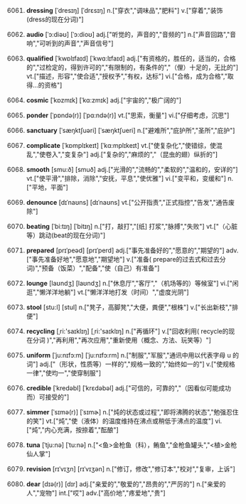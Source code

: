 6061. **dressing**
[ˈdresɪŋ]  [ˈdrɛsɪŋ]
n.["穿衣","调味品","肥料"]  v.["穿着","装饰(dress的现在分词)"]  

6062. **audio**
[ˈɔ:diəʊ]  [ˈɔ:dioʊ]
adj.["听觉的，声音的","音频的"]  n.["声音回路","音响","可听到的声音","声音信号"]  

6063. **qualified**
[ˈkwɒlɪfaɪd]  [ˈkwɑ:lɪfaɪd]
adj.["有资格的，胜任的，适当的，合格的","过检定的，得到许可的","有限制的，有条件的","（俚）十足的，无比的"]  vt.["描述，形容","使合适","授权予","有权，达标"]  vi.["合格，成为合格","取得…的资格"]  

6064. **cosmic**
[ˈkɒzmɪk]  [ˈkɑ:zmɪk]
adj.["宇宙的","极广阔的"]  

6065. **ponder**
[ˈpɒndə(r)]  [ˈpɑ:ndə(r)]
vt.["思索，衡量"]  vi.["仔细考虑，沉思"]  

6066. **sanctuary**
[ˈsæŋktʃuəri]  [ˈsæŋktʃueri]
n.["避难所","庇护所","圣所","庇护"]  

6067. **complicate**
[ˈkɒmplɪkeɪt]  [ˈkɑ:mplɪkeɪt]
vt.["使复杂化","使错综，使混乱","使卷入","变复杂"]  adj.["复杂的","麻烦的","（昆虫的翅）纵折的"]  

6068. **smooth**
[smu:ð]  [smuð]
adj.["光滑的","流畅的","柔软的","温和的，安详的"]  vt.["使平滑","排除，消除","安抚，平息","使优雅"]  vi.["变平和，变缓和"]  n.["平地，平面"]  

6069. **denounce**
[dɪˈnaʊns]  [dɪˈnaʊns]
vt.["公开指责","正式指控","告发","通告废除"]  

6070. **beating**
[ˈbi:tɪŋ]  [ˈbitɪŋ]
n.["打，敲打","[纸] 打浆","脉搏","失败"]  vt.["（心脏等）跳动(beat的现在分词)"]  

6071. **prepared**
[prɪˈpeəd]  [prɪˈperd]
adj.["事先准备好的","愿意的","期望的"]  adv.["事先准备好地","愿意地","期望地"]  v.["准备( prepare的过去式和过去分词)","预备（饭菜）","配备","使（自己）有准备"]  

6072. **lounge**
[laʊndʒ]  [laʊndʒ]
n.["休息厅","客厅","（机场等的）等候室"]  vi.["闲逛","懒洋洋地躺"]  vt.["懒洋洋地打发（时间）","虚度光阴"]  

6073. **stool**
[stu:l]  [stul]
n.["凳子，高脚凳","大便，粪便","根株"]  v.["长出新枝","排便"]  

6074. **recycling**
[ˌri:'saɪklɪŋ]  [ˌri:'saɪklɪŋ]
n.["再循环"]  v.["回收利用( recycle的现在分词 )","再利用","再次应用","重新使用（概念、方法、玩笑等）"]  

6075. **uniform**
[ˈju:nɪfɔ:m]  [ˈju:nɪfɔ:rm]
n.["制服","军服","通讯中用以代表字母 u 的词"]  adj.["（形状，性质等）一样的","规格一致的","始终如一的"]  v.["使规格一律","使均一","使穿制服"]  

6076. **credible**
[ˈkredəbl]  [ˈkrɛdəbəl]
adj.["可信的，可靠的","（因看似可能成功而）可接受的"]  

6077. **simmer**
[ˈsɪmə(r)]  [ˈsɪmɚ]
n.["炖的状态或过程","即将沸腾的状态","勉强忍住的笑"]  vt.["炖","使（液体）的温度维持在沸点或稍低于沸点的温度"]  vi.["炖","内心充满，按捺着","酝酿"]  

6078. **tuna**
[ˈtju:nə]  [ˈtu:nə]
n.["<鱼>金枪鱼（科），鲔鱼","金枪鱼罐头","<植>金枪仙人掌"]  

6079. **revision**
[rɪˈvɪʒn]  [rɪˈvɪʒən]
n.["修订，修改","修订本","校对","复审，上诉"]  

6080. **dear**
[dɪə(r)]  [dɪr]
adj.["亲爱的","敬爱的","昂贵的","严厉的"]  n.["亲爱的人","宠物"]  int.["哎"]  adv.["高价地","疼爱地","贵"]  

